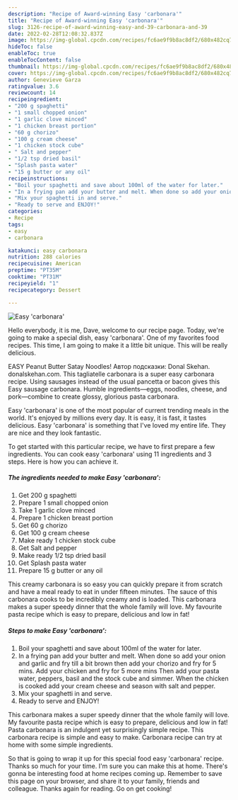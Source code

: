```yaml
---
description: "Recipe of Award-winning Easy 'carbonara'"
title: "Recipe of Award-winning Easy 'carbonara'"
slug: 3126-recipe-of-award-winning-easy-and-39-carbonara-and-39
date: 2022-02-28T12:08:32.837Z
image: https://img-global.cpcdn.com/recipes/fc6ae9f9b8ac8df2/680x482cq70/easy-carbonara-recipe-main-photo.jpg
hideToc: false
enableToc: true
enableTocContent: false
thumbnail: https://img-global.cpcdn.com/recipes/fc6ae9f9b8ac8df2/680x482cq70/easy-carbonara-recipe-main-photo.jpg
cover: https://img-global.cpcdn.com/recipes/fc6ae9f9b8ac8df2/680x482cq70/easy-carbonara-recipe-main-photo.jpg
author: Genevieve Garza
ratingvalue: 3.6
reviewcount: 14
recipeingredient:
- "200 g spaghetti"
- "1 small chopped onion"
- "1 garlic clove minced"
- "1 chicken breast portion"
- "60 g chorizo"
- "100 g cream cheese"
- "1 chicken stock cube"
- " Salt and pepper"
- "1/2 tsp dried basil"
- "Splash pasta water"
- "15 g butter or any oil"
recipeinstructions:
- "Boil your spaghetti and save about 100ml of the water for later."
- "In a frying pan add your butter and melt. When done so add your onion and garlic and fry till a bit brown then add your chorizo and fry for 5 mins. Add your chicken and fry for 5 more mins Then add your pasta water, peppers, basil and the stock cube and simmer. When the chicken is cooked add your cream cheese and season with salt and pepper."
- "Mix your spaghetti in and serve."
- "Ready to serve and ENJOY!"
categories:
- Recipe
tags:
- easy
- carbonara

katakunci: easy carbonara 
nutrition: 288 calories
recipecuisine: American
preptime: "PT35M"
cooktime: "PT31M"
recipeyield: "1"
recipecategory: Dessert

---
```



![Easy &#39;carbonara&#39;](https://img-global.cpcdn.com/recipes/fc6ae9f9b8ac8df2/680x482cq70/easy-carbonara-recipe-main-photo.jpg)

Hello everybody, it is me, Dave, welcome to our recipe page. Today, we're going to make a special dish, easy &#39;carbonara&#39;. One of my favorites food recipes. This time, I am going to make it a little bit unique. This will be really delicious.

EASY Peanut Butter Satay Noodles! Автор подсказки: Donal Skehan. donalskehan.com. This tagliatelle carbonara is a super easy carbonara recipe. Using sausages instead of the usual pancetta or bacon gives this Easy sausage carbonara. Humble ingredients—eggs, noodles, cheese, and pork—combine to create glossy, glorious pasta carbonara.

Easy &#39;carbonara&#39; is one of the most popular of current trending meals in the world. It's enjoyed by millions every day. It is easy, it is fast, it tastes delicious. Easy &#39;carbonara&#39; is something that I've loved my entire life. They are nice and they look fantastic.


To get started with this particular recipe, we have to first prepare a few ingredients. You can cook easy &#39;carbonara&#39; using 11 ingredients and 3 steps. Here is how you can achieve it.

<!--inarticleads1-->

##### The ingredients needed to make Easy &#39;carbonara&#39;:

1. Get 200 g spaghetti
1. Prepare 1 small chopped onion
1. Take 1 garlic clove minced
1. Prepare 1 chicken breast portion
1. Get 60 g chorizo
1. Get 100 g cream cheese
1. Make ready 1 chicken stock cube
1. Get  Salt and pepper
1. Make ready 1/2 tsp dried basil
1. Get Splash pasta water
1. Prepare 15 g butter or any oil


This creamy carbonara is so easy you can quickly prepare it from scratch and have a meal ready to eat in under fifteen minutes. The sauce of this carbonara cooks to be incredibly creamy and is loaded. This carbonara makes a super speedy dinner that the whole family will love. My favourite pasta recipe which is easy to prepare, delicious and low in fat! 

<!--inarticleads2-->

##### Steps to make Easy &#39;carbonara&#39;:

1. Boil your spaghetti and save about 100ml of the water for later.
1. In a frying pan add your butter and melt. When done so add your onion and garlic and fry till a bit brown then add your chorizo and fry for 5 mins. Add your chicken and fry for 5 more mins Then add your pasta water, peppers, basil and the stock cube and simmer. When the chicken is cooked add your cream cheese and season with salt and pepper.
1. Mix your spaghetti in and serve.
1. Ready to serve and ENJOY!

This carbonara makes a super speedy dinner that the whole family will love. My favourite pasta recipe which is easy to prepare, delicious and low in fat! Pasta carbonara is an indulgent yet surprisingly simple recipe. This carbonara recipe is simple and easy to make. Carbonara recipe can try at home with some simple ingredients. 

So that is going to wrap it up for this special food easy &#39;carbonara&#39; recipe. Thanks so much for your time. I'm sure you can make this at home. There's gonna be interesting food at home recipes coming up. Remember to save this page on your browser, and share it to your family, friends and colleague. Thanks again for reading. Go on get cooking!
